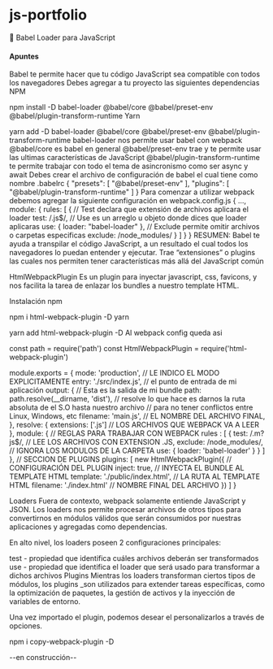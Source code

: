 # js-portfolio

💛 Babel Loader para JavaScript
<h4>Apuntes</h4>
Babel te permite hacer que tu código JavaScript sea compatible con todos los navegadores
Debes agregar a tu proyecto las siguientes dependencias
NPM

npm install -D babel-loader @babel/core @babel/preset-env @babel/plugin-transform-runtime
Yarn

yarn add -D babel-loader @babel/core @babel/preset-env @babel/plugin-transform-runtime
babel-loader nos permite usar babel con webpack
@babel/core es babel en general
@babel/preset-env trae y te permite usar las ultimas características de JavaScript
@babel/plugin-transform-runtime te permite trabajar con todo el tema de asincronismo como ser async y await
Debes crear el archivo de configuración de babel el cual tiene como nombre .babelrc
{
  "presets": [
    "@babel/preset-env"
  ],
  "plugins": [
    "@babel/plugin-transform-runtime"
  ]
}
Para comenzar a utilizar webpack debemos agregar la siguiente configuración en webpack.config.js
{
...,
module: {
    rules: [
      {
        // Test declara que extensión de archivos aplicara el loader
        test: /\.js$/,
        // Use es un arreglo u objeto donde dices que loader aplicaras
        use: {
          loader: "babel-loader"
        },
        // Exclude permite omitir archivos o carpetas especificas
        exclude: /node_modules/
      }
    ]
  }
}
RESUMEN: Babel te ayuda a transpilar el código JavaScript, a un resultado el cual todos los navegadores lo puedan entender y ejecutar. Trae “extensiones” o plugins las cuales nos permiten tener características más allá del JavaScript común


HtmlWebpackPlugin
Es un plugin para inyectar javascript, css, favicons, y nos facilita la tarea de enlazar los bundles a nuestro template HTML.

Instalación
npm

npm i html-webpack-plugin -D
yarn

yarn add html-webpack-plugin -D
Al webpack config queda asi

const path = require('path')
const HtmlWebpackPlugin = require('html-webpack-plugin')

module.exports = {
    mode: 'production', // LE INDICO EL MODO EXPLICITAMENTE
    entry: './src/index.js', // el punto de entrada de mi aplicación
    output: { // Esta es la salida de mi bundle
        path: path.resolve(__dirname, 'dist'),
        // resolve lo que hace es darnos la ruta absoluta de el S.O hasta nuestro archivo
        // para no tener conflictos entre Linux, Windows, etc
        filename: 'main.js', 
        // EL NOMBRE DEL ARCHIVO FINAL,
    },
    resolve: {
        extensions: ['.js'] // LOS ARCHIVOS QUE WEBPACK VA A LEER
    },
    module: {
        // REGLAS PARA TRABAJAR CON WEBPACK
        rules : [
            {
                test: /\.m?js$/, // LEE LOS ARCHIVOS CON EXTENSION .JS,
                exclude: /node_modules/, // IGNORA LOS MODULOS DE LA CARPETA
                use: {
                    loader: 'babel-loader'
                }
            }
        ]
    },
    // SECCION DE PLUGINS
    plugins: [
        new HtmlWebpackPlugin({ // CONFIGURACIÓN DEL PLUGIN
            inject: true, // INYECTA EL BUNDLE AL TEMPLATE HTML
            template: './public/index.html', // LA RUTA AL TEMPLATE HTML
            filename: './index.html' // NOMBRE FINAL DEL ARCHIVO
        })
    ]
}


Loaders
Fuera de contexto, webpack solamente entiende JavaScript y JSON. Los loaders nos permite procesar archivos de otros tipos para convertirnos en módulos válidos que serán consumidos por nuestras aplicaciones y agregadas como dependencias.

En alto nivel, los loaders poseen 2 configuraciones principales:

test - propiedad que identifica cuáles archivos deberán ser transformados
use - propiedad que identifica el loader que será usado para transformar a dichos archivos
Plugins
Mientras los loaders transforman ciertos tipos de módulos, los plugins _son utilizados para extender tareas específicas, como la optimización de paquetes, la gestión de activos y la inyección de variables de entorno.

Una vez importado el plugin, podemos desear el personalizarlos a través de opciones.

npm i copy-webpack-plugin -D

--en construcción--